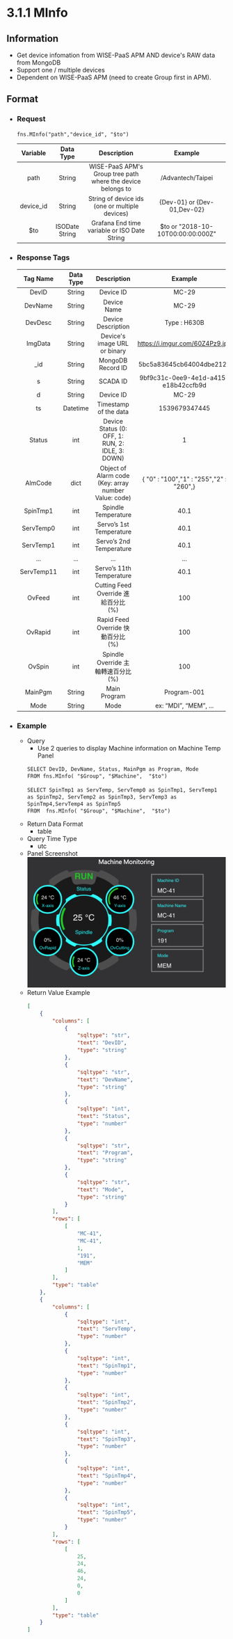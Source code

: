 # 3.1.1 MInfo

## Information

* Get device infomation from WISE-PaaS APM AND device's RAW data from MongoDB
* Support one / multiple devices
* Dependent on WISE-PaaS APM (need to create Group first in APM).

## Format

* ### Request

  ```
  fns.MInfo("path","device_id", "$to")
  ```

  | Variable | Data Type | Description | Example |
  | :---: | :---: | :---: | :---: |
  | path | String | WISE-PaaS APM's Group tree path<br>where the device belongs to | /Advantech/Taipei |
  | device_id | String | String of device ids \(one or multiple devices\) | {Dev-01} or {Dev-01,Dev-02} |
  | $to | ISODate String | Grafana End time variable or ISO Date String | $to or "2018-10-10T00:00:00:000Z" |

* ### Response Tags

  | Tag Name | Data Type | Description | Example |
  | :---: | :---: | :---: | :---: |
  | DevID | String | Device ID | MC-29 |
  | DevName | String | Device Name | MC-29 |
  | DevDesc | String | Device Description | Type : H630B |
  | ImgData | String | Device's image URL or binary | https://i.imgur.com/60Z4Pz9.jpg |
  | _id | String | MongoDB Record ID | 5bc5a83645cb64004dbe2121 |
  | s | String | SCADA ID | 9bf9c31c-0ee9-4e1d-a415-e18b42ccfb9d |
  | d | String | Device ID | MC-29 |
  | ts | Datetime | Timestamp of the data | 1539679347445 |
  | Status | int | Device Status \(0: OFF, 1: RUN, 2: IDLE, 3: DOWN\) | 1 |
  | AlmCode | dict | Object of Alarm code \(Key: array number Value: code\) | { "0" : "100","1" : "255","2" : "260",} |
  | SpinTmp1 | int | Spindle Temperature | 40.1 |
  | ServTemp0 | int | Servo’s 1st Temperature | 40.1 |
  | ServTemp1 | int | Servo’s 2nd Temperature | 40.1 |
  | ... | ... | ... | ... |
  | ServTemp11 | int | Servo’s 11th Temperature | 40.1 |
  | OvFeed | int | Cutting Feed Override 進給百分比 \(%\) | 100 |
  | OvRapid | int | Rapid Feed Override 快動百分比 \(%\) | 100 |
  | OvSpin | int | Spindle Override 主軸轉速百分比 \(%\) | 100 |
  | MainPgm | String | Main Program | Program-001 |
  | Mode | String | Mode | ex: “MDI”, “MEM”, ... |

* ### Example

  - Query
    * Use 2 queries to display Machine information on Machine Temp Panel  
    ``` 
    SELECT DevID, DevName, Status, MainPgm as Program, Mode 
    FROM fns.MInfo( "$Group", "$Machine",  "$to")

    SELECT SpinTmp1 as ServTemp, ServTemp0 as SpinTmp1, ServTemp1 as SpinTmp2, ServTemp2 as SpinTmp3, ServTemp3 as SpinTmp4,ServTemp4 as SpinTmp5 
    FROM  fns.MInfo( "$Group", "$Machine",  "$to")
    ```
  - Return Data Format
    * table
  - Query Time Type
    * utc
  - Panel Screenshot
    ![](/images/3.1.1-MInfo-Temperature.jpg)
  - Return Value Example
    ``` json
    [
        {
            "columns": [
                {
                    "sqltype": "str", 
                    "text": "DevID", 
                    "type": "string"
                }, 
                {
                    "sqltype": "str", 
                    "text": "DevName", 
                    "type": "string"
                }, 
                {
                    "sqltype": "int", 
                    "text": "Status", 
                    "type": "number"
                }, 
                {
                    "sqltype": "str", 
                    "text": "Program", 
                    "type": "string"
                }, 
                {
                    "sqltype": "str", 
                    "text": "Mode", 
                    "type": "string"
                }
            ], 
            "rows": [
                [
                    "MC-41", 
                    "MC-41", 
                    1, 
                    "191", 
                    "MEM"
                ]
            ], 
            "type": "table"
        }, 
        {
            "columns": [
                {
                    "sqltype": "int", 
                    "text": "ServTemp", 
                    "type": "number"
                }, 
                {
                    "sqltype": "int", 
                    "text": "SpinTmp1", 
                    "type": "number"
                }, 
                {
                    "sqltype": "int", 
                    "text": "SpinTmp2", 
                    "type": "number"
                }, 
                {
                    "sqltype": "int", 
                    "text": "SpinTmp3", 
                    "type": "number"
                }, 
                {
                    "sqltype": "int", 
                    "text": "SpinTmp4", 
                    "type": "number"
                }, 
                {
                    "sqltype": "int", 
                    "text": "SpinTmp5", 
                    "type": "number"
                }
            ], 
            "rows": [
                [
                    25, 
                    24, 
                    46, 
                    24, 
                    0, 
                    0
                ]
            ], 
            "type": "table"
        }
    ]
    ```
